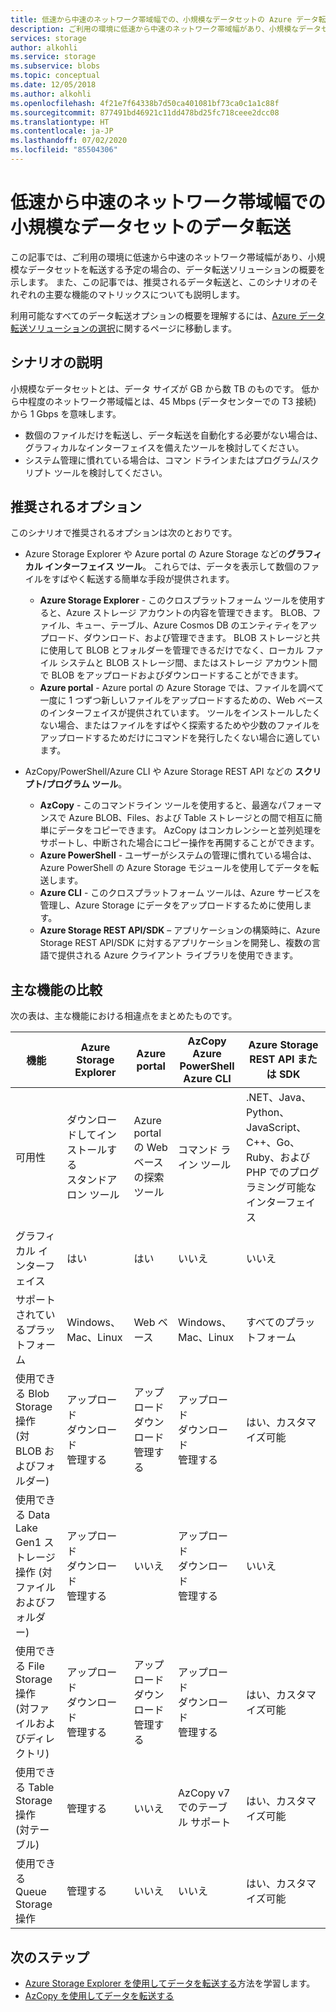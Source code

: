 ```yaml
---
title: 低速から中速のネットワーク帯域幅での、小規模なデータセットの Azure データ転送のオプション | Microsoft Docs
description: ご利用の環境に低速から中速のネットワーク帯域幅があり、小規模なデータセットを転送する予定の場合に、データ転送に関する Azure ソリューションを選択する方法について説明します。
services: storage
author: alkohli
ms.service: storage
ms.subservice: blobs
ms.topic: conceptual
ms.date: 12/05/2018
ms.author: alkohli
ms.openlocfilehash: 4f21e7f64338b7d50ca401081bf73ca0c1a1c88f
ms.sourcegitcommit: 877491bd46921c11dd478bd25fc718ceee2dcc08
ms.translationtype: HT
ms.contentlocale: ja-JP
ms.lasthandoff: 07/02/2020
ms.locfileid: "85504306"
---
```

# <a name="data-transfer-for-small-datasets-with-low-to-moderate-network-bandwidth"></a>低速から中速のネットワーク帯域幅での小規模なデータセットのデータ転送
 
この記事では、ご利用の環境に低速から中速のネットワーク帯域幅があり、小規模なデータセットを転送する予定の場合の、データ転送ソリューションの概要を示します。 また、この記事では、推奨されるデータ転送と、このシナリオのそれぞれの主要な機能のマトリックスについても説明します。

利用可能なすべてのデータ転送オプションの概要を理解するには、[Azure データ転送ソリューションの選択](storage-choose-data-transfer-solution.md)に関するページに移動します。

## <a name="scenario-description"></a>シナリオの説明

小規模なデータセットとは、データ サイズが GB から数 TB のものです。 低から中程度のネットワーク帯域幅とは、45 Mbps (データセンターでの T3 接続) から 1 Gbps を意味します。

- 数個のファイルだけを転送し、データ転送を自動化する必要がない場合は、グラフィカルなインターフェイスを備えたツールを検討してください。
- システム管理に慣れている場合は、コマン ドラインまたはプログラム/スクリプト ツールを検討してください。

## <a name="recommended-options"></a>推奨されるオプション

このシナリオで推奨されるオプションは次のとおりです。

- Azure Storage Explorer や Azure portal の Azure Storage などの**グラフィカル インターフェイス ツール**。 これらでは、データを表示して数個のファイルをすばやく転送する簡単な手段が提供されます。

    - **Azure Storage Explorer** - このクロスプラットフォーム ツールを使用すると、Azure ストレージ アカウントの内容を管理できます。 BLOB、ファイル、キュー、テーブル、Azure Cosmos DB のエンティティをアップロード、ダウンロード、および管理できます。 BLOB ストレージと共に使用して BLOB とフォルダーを管理できるだけでなく、ローカル ファイル システムと BLOB ストレージ間、またはストレージ アカウント間で BLOB をアップロードおよびダウンロードすることができます。
    - **Azure portal** - Azure portal の Azure Storage では、ファイルを調べて一度に 1 つずつ新しいファイルをアップロードするための、Web ベースのインターフェイスが提供されています。 ツールをインストールしたくない場合、またはファイルをすばやく探索するためや少数のファイルをアップロードするためだけにコマンドを発行したくない場合に適しています。

- AzCopy/PowerShell/Azure CLI や Azure Storage REST API などの **スクリプト/プログラム ツール**。

    - **AzCopy** - このコマンドライン ツールを使用すると、最適なパフォーマンスで Azure BLOB、Files、および Table ストレージとの間で相互に簡単にデータをコピーできます。 AzCopy はコンカレンシーと並列処理をサポートし、中断された場合にコピー操作を再開することができます。
    - **Azure PowerShell** - ユーザーがシステムの管理に慣れている場合は、Azure PowerShell の Azure Storage モジュールを使用してデータを転送します。
    - **Azure CLI** - このクロスプラットフォーム ツールは、Azure サービスを管理し、Azure Storage にデータをアップロードするために使用します。
    - **Azure Storage REST API/SDK** – アプリケーションの構築時に、Azure Storage REST API/SDK に対するアプリケーションを開発し、複数の言語で提供される Azure クライアント ライブラリを使用できます。


## <a name="comparison-of-key-capabilities"></a>主な機能の比較

次の表は、主な機能における相違点をまとめたものです。

| 機能 | Azure Storage Explorer | Azure portal | AzCopy<br>Azure PowerShell<br>Azure CLI | Azure Storage REST API または SDK |
|---------|------------------------|--------------|-----------------------------------------|---------------------------------|
| 可用性 | ダウンロードしてインストールする <br>スタンドアロン ツール | Azure portal の Web ベースの探索ツール | コマンド ライン ツール |.NET、Java、Python、JavaScript、C++、Go、Ruby、および PHP でのプログラミング可能なインターフェイス |
| グラフィカル インターフェイス | はい | はい | いいえ | いいえ |
| サポートされているプラットフォーム | Windows、Mac、Linux | Web ベース |Windows、Mac、Linux |すべてのプラットフォーム |
| 使用できる Blob Storage 操作<br>(対 BLOB およびフォルダー) | アップロード<br>ダウンロード<br>管理する | アップロード<br>ダウンロード<br>管理する |アップロード<br>ダウンロード<br>管理する | はい、カスタマイズ可能 |
| 使用できる Data Lake Gen1 ストレージ<br>操作 (対ファイルおよびフォルダー) | アップロード<br>ダウンロード<br>管理する | いいえ |アップロード<br>ダウンロード<br>管理する                   | いいえ |
| 使用できる File Storage 操作<br>(対ファイルおよびディレクトリ) | アップロード<br>ダウンロード<br>管理する | アップロード<br>ダウンロード<br>管理する   |アップロード<br>ダウンロード<br>管理する | はい、カスタマイズ可能 |
| 使用できる Table Storage 操作<br>(対テーブル) |管理する | いいえ |AzCopy v7 でのテーブル サポート |はい、カスタマイズ可能|
| 使用できる Queue Storage 操作 | 管理する | いいえ  |いいえ | はい、カスタマイズ可能|


## <a name="next-steps"></a>次のステップ

- [Azure Storage Explorer を使用してデータを転送する](https://docs.microsoft.com/azure/machine-learning/team-data-science-process/move-data-to-azure-blob-using-azure-storage-explorer)方法を学習します。
- [AzCopy を使用してデータを転送する](https://docs.microsoft.com/azure/storage/common/storage-use-azcopy-v10)

